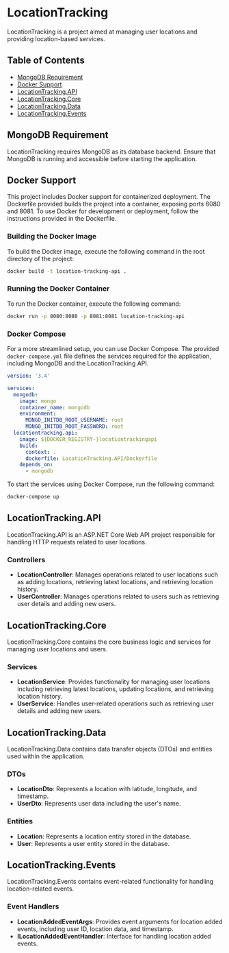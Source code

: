 # LocationTracking

LocationTracking is a project aimed at managing user locations and providing location-based services.

## Table of Contents

- [MongoDB Requirement](#mongodb-requirement)
- [Docker Support](#docker-support)
- [LocationTracking.API](#locationtracking-api)
- [LocationTracking.Core](#locationtracking-core)
- [LocationTracking.Data](#locationtracking-data)
- [LocationTracking.Events](#locationtracking-events)

## MongoDB Requirement

LocationTracking requires MongoDB as its database backend. Ensure that MongoDB is running and accessible before starting the application.

## Docker Support

This project includes Docker support for containerized deployment. The Dockerfile provided builds the project into a container, exposing ports 8080 and 8081. To use Docker for development or deployment, follow the instructions provided in the Dockerfile.

### Building the Docker Image

To build the Docker image, execute the following command in the root directory of the project:

```bash
docker build -t location-tracking-api .
```

### Running the Docker Container

To run the Docker container, execute the following command:

```bash
docker run -p 8080:8080 -p 8081:8081 location-tracking-api
```

### Docker Compose

For a more streamlined setup, you can use Docker Compose. The provided `docker-compose.yml` file defines the services required for the application, including MongoDB and the LocationTracking API.

```yaml
version: '3.4'

services:
  mongodb:
    image: mongo
    container_name: mongodb
    environment:
      MONGO_INITDB_ROOT_USERNAME: root
      MONGO_INITDB_ROOT_PASSWORD: root
  locationtracking.api:
    image: ${DOCKER_REGISTRY-}locationtrackingapi
    build:
      context: .
      dockerfile: LocationTracking.API/Dockerfile
    depends_on:
      - mongodb
```

To start the services using Docker Compose, run the following command:

```bash
docker-compose up
```

## LocationTracking.API

LocationTracking.API is an ASP.NET Core Web API project responsible for handling HTTP requests related to user locations.

### Controllers

- **LocationController**: Manages operations related to user locations such as adding locations, retrieving latest locations, and retrieving location history.
- **UserController**: Manages operations related to users such as retrieving user details and adding new users.

## LocationTracking.Core

LocationTracking.Core contains the core business logic and services for managing user locations and users.

### Services

- **LocationService**: Provides functionality for managing user locations including retrieving latest locations, updating locations, and retrieving location history.
- **UserService**: Handles user-related operations such as retrieving user details and adding new users.

## LocationTracking.Data

LocationTracking.Data contains data transfer objects (DTOs) and entities used within the application.

### DTOs

- **LocationDto**: Represents a location with latitude, longitude, and timestamp.
- **UserDto**: Represents user data including the user's name.

### Entities

- **Location**: Represents a location entity stored in the database.
- **User**: Represents a user entity stored in the database.

## LocationTracking.Events

LocationTracking.Events contains event-related functionality for handling location-related events.

### Event Handlers

- **LocationAddedEventArgs**: Provides event arguments for location added events, including user ID, location data, and timestamp.
- **ILocationAddedEventHandler**: Interface for handling location added events.


